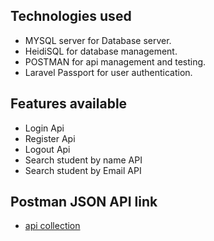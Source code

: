 
</p>

## Technologies used

- MYSQL server for Database server.
- HeidiSQL for database management.
- POSTMAN for api management and testing.
- Laravel Passport for user authentication.

## Features available

- Login Api
- Register Api
- Logout Api
- Search student by name API
- Search student by Email API
  
## Postman JSON API link

- [api collection](https://api.postman.com/collections/34593087-a3dd30b3-14c4-479b-9df8-b0c696ec0a47?access_key=PMAT-01HWSD3J5TEETTZKP981DW09Z7)

